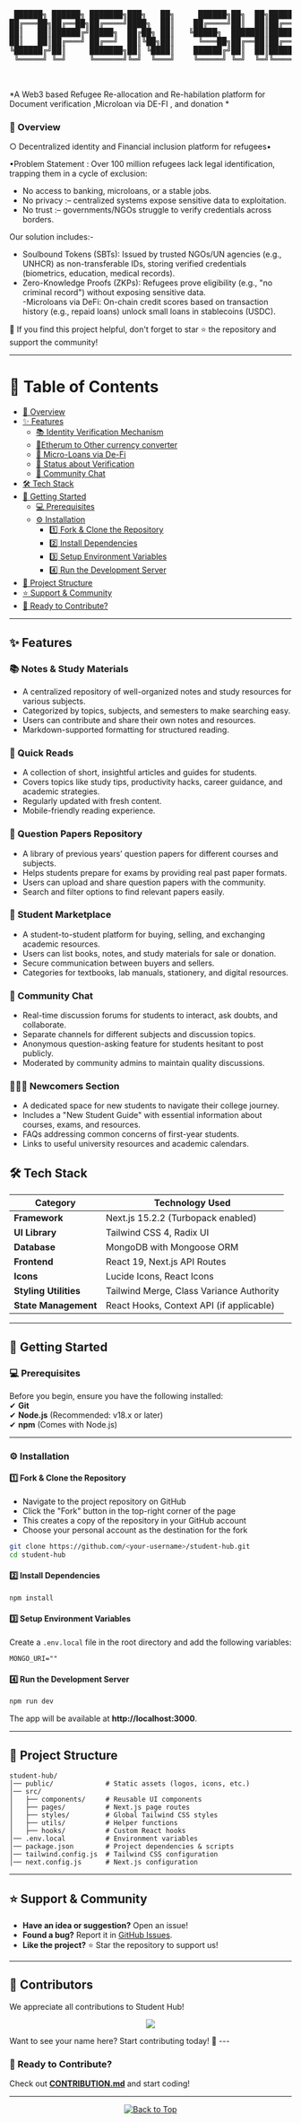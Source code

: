 <a id="top"></a>

<pre align="center">
 ██████╗ ██████╗ ███████╗███╗   ██╗     ██████╗██╗  ██╗███████╗██╗     ████████╗███████╗██████╗ 
██╔═══██╗██╔══██╗██╔════╝████╗  ██║    ██╔════╝██║  ██║██╔════╝██║     ╚══██╔══╝██╔════╝██╔══██╗
██║   ██║██████╔╝█████╗  ██╔██╗ ██║   ╚█████╗  ███████║█████╗  ██║        ██║   █████╗  ██████╔╝
██║   ██║██╔═══╝ ██╔══╝  ██║╚██╗██║     ╚═══██╗██╔══██║██╔══╝  ██║        ██║   ██╔══╝  ██╔══██╗
╚██████╔╝██║     ███████╗██║ ╚████║    ██████╔╝██║  ██║███████╗███████╗   ██║   ███████╗██║  ██║
 ╚═════╝ ╚═╝     ╚══════╝╚═╝  ╚═══╝    ╚═════╝ ╚═╝  ╚═╝╚══════╝╚══════╝   ╚═╝   ╚══════╝╚═╝  ╚═╝


</pre>

<p align="center">
  
</p>



*A Web3 based Refugee Re-allocation and Re-habilation platform for Document verification ,Microloan via DE-FI , and donation *  

### **🚀 Overview**  
○ Decentralized identity and Financial inclusion platform for refugees•

•Problem Statement :
Over  100 million refugees lack legal identification, trapping them in a cycle of exclusion:  
 - No access to banking, microloans, or a stable jobs.  
 - No privacy :– centralized systems expose sensitive data to exploitation.  
 - No trust :– governments/NGOs struggle to verify credentials across borders.

Our solution includes:-
 - Soulbound Tokens (SBTs): Issued by trusted NGOs/UN agencies (e.g., UNHCR) as non-transferable IDs, storing verified credentials (biometrics, education, medical records).  
 - Zero-Knowledge Proofs (ZKPs): Refugees prove eligibility (e.g., "no criminal record") without exposing sensitive data.  
 -Microloans via DeFi: On-chain credit scores based on transaction history (e.g., repaid loans) unlock small loans in stablecoins (USDC).


🌟 If you find this project helpful, don't forget to star ⭐ the repository and support the community!

---

# 📌 Table of Contents

- [🚀 Overview](#-overview)
- [✨ Features](#-features)
  - [📚 Identity Verification Mechanism ](#-notes--study-materials)
  - [📖Etherum to Other currency converter ](#-quick-reads)
  - [📄 Micro-Loans via De-Fi ](#-question-papers-repository)
  - [🛒 Status about Verification ](#-student-marketplace)
  - [💬 Community Chat](#-community-chat)
- [🛠 Tech Stack](#-tech-stack)
- [📌 Getting Started](#-getting-started)
  - [💻 Prerequisites](#-prerequisites)
  - [⚙️ Installation](#-installation)
    - [1️⃣ Fork & Clone the Repository](#1%EF%B8%8F%E2%83%A3-fork--clone-the-repository)
    - [2️⃣ Install Dependencies](#2%EF%B8%8F%E2%83%A3-install-dependencies)
    - [3️⃣ Setup Environment Variables](#3%EF%B8%8F%E2%83%A3-setup-environment-variables)
    - [4️⃣ Run the Development Server](#4%EF%B8%8F%E2%83%A3-run-the-development-server)
- [📁 Project Structure](#-project-structure)
- [⭐ Support & Community](#-support--community)
- [🚀 Ready to Contribute?](#-ready-to-contribute)

---

## ✨ Features 

### 📚 Notes & Study Materials  
- A centralized repository of well-organized notes and study resources for various subjects.  
- Categorized by topics, subjects, and semesters to make searching easy.  
- Users can contribute and share their own notes and resources.  
- Markdown-supported formatting for structured reading.  

### 📖 Quick Reads  
- A collection of short, insightful articles and guides for students.  
- Covers topics like study tips, productivity hacks, career guidance, and academic strategies.  
- Regularly updated with fresh content.  
- Mobile-friendly reading experience.  

### 📄 Question Papers Repository  
- A library of previous years’ question papers for different courses and subjects.  
- Helps students prepare for exams by providing real past paper formats.  
- Users can upload and share question papers with the community.  
- Search and filter options to find relevant papers easily.  

### 🛒 Student Marketplace  
- A student-to-student platform for buying, selling, and exchanging academic resources.  
- Users can list books, notes, and study materials for sale or donation.  
- Secure communication between buyers and sellers.  
- Categories for textbooks, lab manuals, stationery, and digital resources.  

### 💬 Community Chat  
- Real-time discussion forums for students to interact, ask doubts, and collaborate.  
- Separate channels for different subjects and discussion topics.  
- Anonymous question-asking feature for students hesitant to post publicly.  
- Moderated by community admins to maintain quality discussions.  

### 👨‍👩‍👧 Newcomers Section  
- A dedicated space for new students to navigate their college journey.  
- Includes a "New Student Guide" with essential information about courses, exams, and resources.  
- FAQs addressing common concerns of first-year students.  
- Links to useful university resources and academic calendars.  

## **🛠 Tech Stack**  

| **Category**  | **Technology Used**  |
|--------------|-------------------|
| **Framework**  | Next.js 15.2.2 (Turbopack enabled)  |
| **UI Library**  | Tailwind CSS 4, Radix UI  |
| **Database**  | MongoDB with Mongoose ORM  |
| **Frontend**  | React 19, Next.js API Routes  |
| **Icons**  | Lucide Icons, React Icons  |
| **Styling Utilities**  | Tailwind Merge, Class Variance Authority  |
| **State Management**  | React Hooks, Context API (if applicable)  |

---

## **📌 Getting Started**  

### **💻 Prerequisites**  
Before you begin, ensure you have the following installed:  
✔ **Git**  
✔ **Node.js** (Recommended: v18.x or later)  
✔ **npm** (Comes with Node.js)  

---

### **⚙️ Installation**  

#### **1️⃣ Fork & Clone the Repository**  
- Navigate to the project repository on GitHub
- Click the "Fork" button in the top-right corner of the page
- This creates a copy of the repository in your GitHub account
- Choose your personal account as the destination for the fork
```bash
git clone https://github.com/<your-username>/student-hub.git
cd student-hub
```

#### **2️⃣ Install Dependencies**  
```bash
npm install
```

#### **3️⃣ Setup Environment Variables**  
Create a `.env.local` file in the root directory and add the following variables:  
```plaintext
MONGO_URI=""
```

#### **4️⃣ Run the Development Server**  
```bash
npm run dev
```
The app will be available at **http://localhost:3000**.  

---

## **📁 Project Structure**  

```plaintext
student-hub/
│── public/             # Static assets (logos, icons, etc.)
│── src/
│   ├── components/     # Reusable UI components
│   ├── pages/          # Next.js page routes
│   ├── styles/         # Global Tailwind CSS styles
│   ├── utils/          # Helper functions
│   ├── hooks/          # Custom React hooks
│── .env.local          # Environment variables
│── package.json        # Project dependencies & scripts
│── tailwind.config.js  # Tailwind CSS configuration
│── next.config.js      # Next.js configuration
```

---

## **⭐ Support & Community**  
- **Have an idea or suggestion?** Open an issue!  
- **Found a bug?** Report it in [GitHub Issues](https://github.com/iiitl/student-hub/issues). 
- **Like the project?** ⭐ Star the repository to support us!  

---
## 👥 Contributors  

We appreciate all contributions to Student Hub! 

<p align="center">
  <a href="https://github.com/iiitl/student-hub/graphs/contributors">
    <img src="https://contrib.rocks/image?repo=iiitl/student-hub" />
  </a>
</p>
Want to see your name here? Start contributing today! 🚀  
---

### **🚀 Ready to Contribute?**  
Check out **[CONTRIBUTION.md](CONTRIBUTION.md)** and start coding!  

---

<p align="center">
  <a href="#top">
    <img src="https://img.shields.io/badge/%E2%AC%86-Back%20to%20Top-blue?style=for-the-badge" alt="Back to Top"/>
  </a>
</p>
